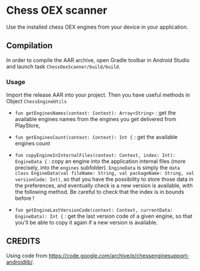 # Chess OEX scanner

Use the installed chess OEX engines from your device in your application.

## Compilation

In order to compile the AAR archive, open Gradle toolbar in Android Studio and launch task `ChessOexScanner/build/build`.

### Usage

Import the release AAR into your project. Then you have useful methods in Object `ChessEngineUtils`

* `fun getEnginesNames(context: Context): Array<String>` : get the available engines names from the
engines you get delivered from PlayStore,

* `fun getEnginesCount(context: Context): Int {` : get the available engines count

* `fun copyEngineInInternalFiles(context: Context, index: Int): EngineData {` : copy an engine into
the application internal files (more precisely, into the `engines` subfolder). `EngineData` is 
simply the `data class EngineData(val fileName: String, val packageName: String, val versionCode: Int)`,
so that you have the possibility to store those data in the preferences, and eventually check is a new
version is available, with the following method. Be careful to check that the index is in bounds before !

* `fun getEngineLastVersionCode(context: Context, currentData: EngineData): Int {` :
get the last version code of a given engine, so that you'll be able to copy it again if a new version
is available.

## CREDITS

Using code from https://code.google.com/archive/p/chessenginesupport-androidlib/.
